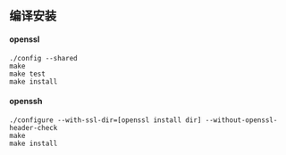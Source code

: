 ## 编译安装

#### openssl
	
	./config --shared
	make
	make test
	make install

#### openssh

	./configure --with-ssl-dir=[openssl install dir] --without-openssl-header-check
	make 
	make install